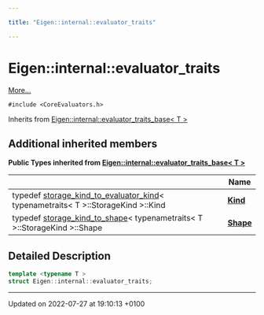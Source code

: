 ```yaml
---

title: "Eigen::internal::evaluator_traits"

---
```


# Eigen::internal::evaluator_traits



 [More...](#detailed-description)


`#include <CoreEvaluators.h>`

Inherits from [Eigen::internal::evaluator_traits_base< T >](http://example.org/classes/structeigen_1_1internal_1_1evaluator__traits__base/)

## Additional inherited members

**Public Types inherited from [Eigen::internal::evaluator_traits_base< T >](http://example.org/classes/structeigen_1_1internal_1_1evaluator__traits__base/)**

|                | Name           |
| -------------- | -------------- |
| typedef <a href="http://example.org/classes/structeigen_1_1internal_1_1storage__kind__to__evaluator__kind/">storage_kind_to_evaluator_kind</a>< typenametraits< T >::StorageKind >::Kind | **[Kind](http://example.org/classes/structeigen_1_1internal_1_1evaluator__traits__base/#typedef-kind)**  |
| typedef <a href="http://example.org/classes/structeigen_1_1internal_1_1storage__kind__to__shape/">storage_kind_to_shape</a>< typenametraits< T >::StorageKind >::Shape | **[Shape](http://example.org/classes/structeigen_1_1internal_1_1evaluator__traits__base/#typedef-shape)**  |


## Detailed Description

```cpp
template <typename T >
struct Eigen::internal::evaluator_traits;
```

-------------------------------

Updated on 2022-07-27 at 19:10:13 +0100